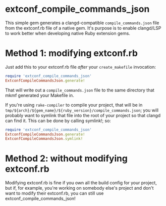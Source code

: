 # extconf_compile_commands_json

This simple gem generates a clangd-compatible `compile_commands.json` file from the extconf.rb file of a native gem. It's purpose is to enable clangd/LSP to work better when developing native Ruby extension gems.

# Method 1: modifying extconf.rb

Just add this to your extconf.rb file _after_ your `create_makefile` invocation:

```ruby
require 'extconf_compile_commands_json'
ExtconfCompileCommandsJson.generate!
```

That will write out a `compile_commands.json` file to the same directory that mkmf generated your Makefile in.

If you're using `rake-compiler` to compile your project, that will be in `tmp/${arch}/${gem_name}/${ruby_version}/compile_commands.json`; you will probably want to symlink that file into the root of your project so that clangd can find it. This can be done by calling symlink!; so:


```ruby
require 'extconf_compile_commands_json'
ExtconfCompileCommandsJson.generate!
ExtconfCompileCommandsJson.symlink!
```

# Method 2: without modifying extconf.rb

Modifying extconf.rb is fine if you own all the build config for your project, but if, for example, you're working on somebody else's project and don't want to modify their extconf.rb, you can still use extconf_compile_commands_json!
